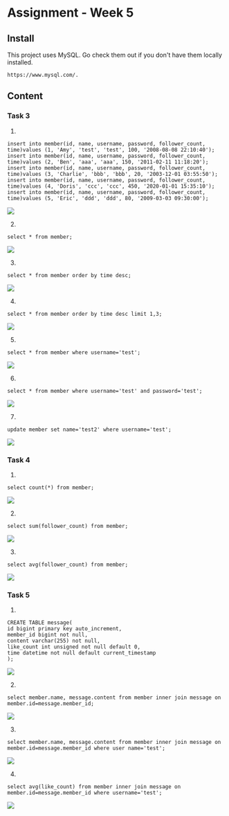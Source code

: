 # Assignment - Week 5

## Install
This project uses MySQL. Go check them out if you don't have them locally installed.

`https://www.mysql.com/.`

## Content
###  Task 3
1. 

```
insert into member(id, name, username, password, follower_count, time)values (1, 'Amy', 'test', 'test', 100, '2008-08-08 22:10:40');
insert into member(id, name, username, password, follower_count, time)values (2, 'Ben', 'aaa', 'aaa', 150, '2011-02-11 11:18:20');
insert into member(id, name, username, password, follower_count, time)values (3, 'Charlie', 'bbb', 'bbb', 20, '2003-12-01 03:55:50');
insert into member(id, name, username, password, follower_count, time)values (4, 'Doris', 'ccc', 'ccc', 450, '2020-01-01 15:35:10');
insert into member(id, name, username, password, follower_count, time)values (5, 'Eric', 'ddd', 'ddd', 80, '2009-03-03 09:30:00');
```
![](/Users/stephy/Desktop/Wehelp-Assignment-2022/week5/screenshots/Task3_01.png)

2.

```select * from member;```

![](/Users/stephy/Desktop/Wehelp-Assignment-2022/week5/screenshots/Task3_02.png)

3.

```select * from member order by time desc;```

![](/Users/stephy/Desktop/Wehelp-Assignment-2022/week5/screenshots/Task3_03.png)

4.

```select * from member order by time desc limit 1,3;```

![](/Users/stephy/Desktop/Wehelp-Assignment-2022/week5/screenshots/Task3_04.png)

5.

```select * from member where username='test';```

![](/Users/stephy/Desktop/Wehelp-Assignment-2022/week5/screenshots/Task3_05.png)

6.

 ```select * from member where username='test' and password='test';```

![](/Users/stephy/Desktop/Wehelp-Assignment-2022/week5/screenshots/Task3_06.png)

7.

```update member set name='test2' where username='test';```

![](/Users/stephy/Desktop/Wehelp-Assignment-2022/week5/screenshots/Task3_07.png)

### Task 4

1.

`select count(*) from member;`

![](/Users/stephy/Desktop/Wehelp-Assignment-2022/week5/screenshots/Task4_01.png)

2.

`select sum(follower_count) from member;`

![](/Users/stephy/Desktop/Wehelp-Assignment-2022/week5/screenshots/Task4_02.png)

3.

`select avg(follower_count) from member;`

![](/Users/stephy/Desktop/Wehelp-Assignment-2022/week5/screenshots/Task4_03.png)

### Task 5

1.

```
CREATE TABLE message(
id bigint primary key auto_increment, 
member_id bigint not null, 
content varchar(255) not null, 
like_count int unsigned not null default 0,
time datetime not null default current_timestamp
);
```

![](/Users/stephy/Desktop/Wehelp-Assignment-2022/week5/screenshots/Task5_00.png)

2.

```select member.name, message.content from member inner join message on member.id=message.member_id;```

![](/Users/stephy/Desktop/Wehelp-Assignment-2022/week5/screenshots/Task5_01.png)

3.

```select member.name, message.content from member inner join message on member.id=message.member_id where user name='test';```

![](/Users/stephy/Desktop/Wehelp-Assignment-2022/week5/screenshots/Task5_02.png)

4.

```select avg(like_count) from member inner join message on member.id=message.member_id where username='test';```

![](/Users/stephy/Desktop/Wehelp-Assignment-2022/week5/screenshots/Task5_04.png)

